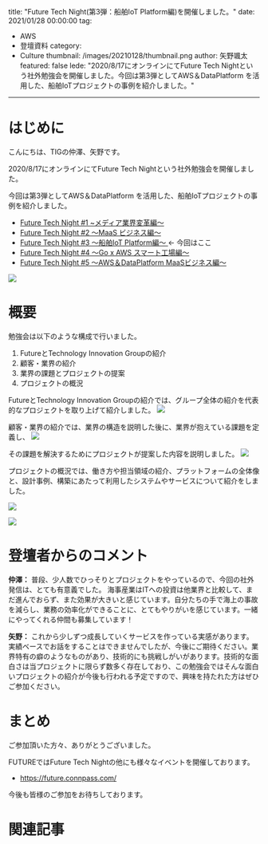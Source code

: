 title: "Future Tech Night(第3弾：船舶IoT Platform編)を開催しました。"
date: 2021/01/28 00:00:00
tag:
  - AWS
  - 登壇資料
category:
  - Culture
thumbnail: /images/20210128/thumbnail.png
author: 矢野颯太
featured: false
lede: "2020/8/17にオンラインにてFuture Tech Nightという社外勉強会を開催しました。今回は第3弾としてAWS＆DataPlatform を活用した、船舶IoTプロジェクトの事例を紹介しました。"
---
# はじめに

こんにちは、TIGの仲澤、矢野です。

2020/8/17にオンラインにてFuture Tech Nightという社外勉強会を開催しました。

今回は第3弾としてAWS＆DataPlatform を活用した、船舶IoTプロジェクトの事例を紹介しました。

- [Future Tech Night #1 ~メディア業界変革編～](https://future.connpass.com/event/177093/)
- [Future Tech Night #2 ～MaaS ビジネス編～](https://future.connpass.com/event/179387/)
- [Future Tech Night #3 ～船舶IoT Platform編～                               ](https://future.connpass.com/event/185051/)← 今回はここ
- [Future Tech Night #4 〜Go x AWS スマート工場編〜](https://future.connpass.com/event/188742/)
- [Future Tech Night #5 〜AWS＆DataPlatform MaaSビジネス編〜](https://future.connpass.com/event/195568/)

![](/images/20210128/ブログ＿図1.png)

# 概要

勉強会は以下のような構成で行いました。
1. FutureとTechnology Innovation Groupの紹介
2. 顧客・業界の紹介
3. 業界の課題とプロジェクトの提案
4. プロジェクトの概況

FutureとTechnology Innovation Groupの紹介では、グループ全体の紹介を代表的なプロジェクトを取り上げて紹介しました。
![](/images/20210128/image01.png)

顧客・業界の紹介では、業界の構造を説明した後に、業界が抱えている課題を定義し、
![](/images/20210128/image02.png)

その課題を解決するためにプロジェクトが提案した内容を説明しました。
![](/images/20210128/図1.png)

プロジェクトの概況では、働き方や担当領域の紹介、プラットフォームの全体像と、設計事例、構築にあたって利用したシステムやサービスについて紹介をしました。

![](/images/20210128/図2.png)

![](/images/20210128/図3.png)


# 登壇者からのコメント
**仲澤：**
普段、少人数でひっそりとプロジェクトをやっているので、今回の社外発信は、とても有意義でした。
海事産業はITへの投資は他業界と比較して、まだ進んでおらず、また効果が大きいと感じています。自分たちの手で海上の事故を減らし、業務の効率化ができることに、とてもやりがいを感じています。一緒にやってくれる仲間も募集しています！

**矢野：**
これから少しずつ成長していくサービスを作っている実感があります。実績ベースでお話をすることはできませんでしたが、今後にご期待ください。業界特有の癖のようなものがあり、技術的にも挑戦しがいがあります。技術的な面白さは当プロジェクトに限らず数多く存在しており、この勉強会ではそんな面白いプロジェクトの紹介が今後も行われる予定ですので、興味を持たれた方はぜひご参加ください。

# まとめ

ご参加頂いた方々、ありがとうございました。

FUTUREではFuture Tech Nightの他にも様々なイベントを開催しております。

* https://future.connpass.com/

今後も皆様のご参加をお待ちしております。

# 関連記事

<div class="iframely-embed"><div class="iframely-responsive" style="height: 140px; padding-bottom: 0;"><a href="https://future-architect.github.io/articles/20200925/index.html" data-iframely-url="//cdn.iframe.ly/YpB7olh?iframe=card-small"></a></div></div><script async src="//cdn.iframe.ly/embed.js" charset="utf-8"></script>

<div class="iframely-embed"><div class="iframely-responsive" style="height: 140px; padding-bottom: 0;"><a href="https://future-architect.github.io/articles/20201228/index.html" data-iframely-url="//cdn.iframe.ly/RWuBJfe?iframe=card-small"></a></div></div><script async src="//cdn.iframe.ly/embed.js" charset="utf-8"></script>
